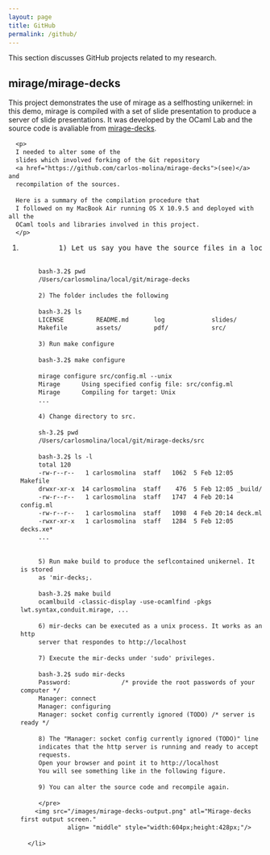 ```yaml
---
layout: page
title: GitHub 
permalink: /github/
---
```

This section discusses GitHub projects related to my research. 

<section>
<h1>mirage/mirage-decks</h1>
     <p>
      This project demonstrates the use of mirage as a selfhosting unikernel: in this
      demo, mirage is compiled with a set of slide presentation to produce a server of 
      slide presentations. It was developed by the OCaml Lab and the source code is avaliable
      from <a href="https://github.com/mirage/mirage-decks">mirage-decks</a>.
      <!-- from [https://github.com/mirage/mirage-decks](mirage-decks) NOK -->
      </p>

      <p>
      I needed to alter some of the
      slides which involved forking of the Git repository 
      <a href="https://github.com/carlos-molina/mirage-decks">(see)</a> and 
      recompilation of the sources. 

      Here is a summary of the compilation procedure that 
      I followed on my MacBook Air running OS X 10.9.5 and deployed with all the
      OCaml tools and libraries involved in this project. 
      </p>

   <ol>
      <li>  
        <pre>
         1) Let us say you have the source files in a local folder 
         
         bash-3.2$ pwd
         /Users/carlosmolina/local/git/mirage-decks

         2) The folder includes the following
         
         bash-3.2$ ls
         LICENSE         README.md       log             slides/
         Makefile        assets/         pdf/            src/

         3) Run make configure

         bash-3.2$ make configure

         mirage configure src/config.ml --unix
         Mirage      Using specified config file: src/config.ml
         Mirage      Compiling for target: Unix
         ...

         4) Change directory to src.

         sh-3.2$ pwd
         /Users/carlosmolina/local/git/mirage-decks/src

         bash-3.2$ ls -l
         total 120
         -rw-r--r--   1 carlosmolina  staff   1062  5 Feb 12:05 Makefile
         drwxr-xr-x  14 carlosmolina  staff    476  5 Feb 12:05 _build/
         -rw-r--r--   1 carlosmolina  staff   1747  4 Feb 20:14 config.ml
         -rw-r--r--   1 carlosmolina  staff   1098  4 Feb 20:14 deck.ml
         -rwxr-xr-x   1 carlosmolina  staff   1284  5 Feb 12:05 decks.xe*
         ...


         5) Run make build to produce the seflcontained unikernel. It is stored
         as 'mir-decks;.
 
         bash-3.2$ make build
         ocamlbuild -classic-display -use-ocamlfind -pkgs lwt.syntax,conduit.mirage, ...

         6) mir-decks can be executed as a unix process. It works as an http
         server that respondes to http://localhost         

         7) Execute the mir-decks under 'sudo' privileges.

         bash-3.2$ sudo mir-decks
         Password:              /* provide the root passwords of your computer */
         Manager: connect
         Manager: configuring
         Manager: socket config currently ignored (TODO) /* server is ready */
                         
         8) The "Manager: socket config currently ignored (TODO)" line
         indicates that the http server is running and ready to accept
         requests.
         Open your browser and point it to http://localhost
         You will see something like in the following figure.

         9) You can alter the source code and recompile again.

         </pre>
        <img src="/images/mirage-decks-output.png" atl="Mirage-decks first output screen."
                 align= "middle" style="width:604px;height:428px;"/>

      </li>
   </ol>

</section>




<!-- <img src="pic_mountain.jpg" alt="Mountain View" style="width:304px;height:228px;">  -->

<!-- Instead of using < and > to enclose HTML tags in the code snippet -->
<!-- that you want to display, use &lt; and &gt;. For example, to display -->
<!-- the <b>. . .</b> tags that you would use to get bold text, type:     -->
<!--    &lt;b&gt; . . .&lt;/b&gt; -->

